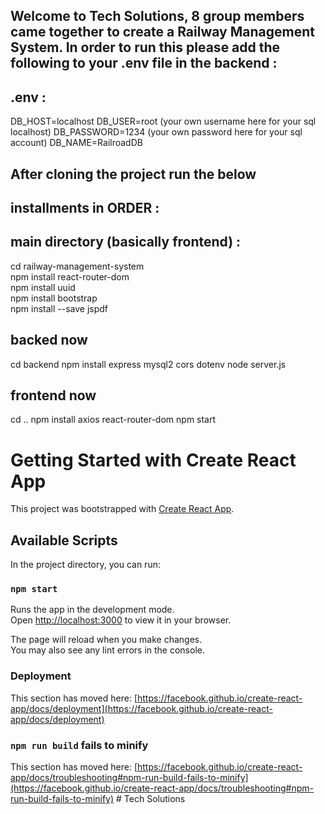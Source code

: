 
## Welcome to Tech Solutions, 8 group members came together to create a Railway Management System. In order to run this please add the following to your .env file in the backend :

## .env :


DB_HOST=localhost
DB_USER=root (your own username here for your sql localhost)
DB_PASSWORD=1234 (your own password here for your sql account)
DB_NAME=RailroadDB



## After cloning the project run the below



## installments in ORDER :


## main directory (basically frontend) :


 cd railway-management-system        
npm install react-router-dom  
 npm install uuid     
 npm install bootstrap        
npm install --save jspdf

## backed now

cd backend 
npm install express mysql2 cors dotenv 
node server.js


## frontend now

cd ..
npm install axios react-router-dom
npm start




# Getting Started with Create React App

This project was bootstrapped with [Create React App](https://github.com/facebook/create-react-app).

## Available Scripts

In the project directory, you can run:

### `npm start`

Runs the app in the development mode.\
Open [http://localhost:3000](http://localhost:3000) to view it in your browser.

The page will reload when you make changes.\
You may also see any lint errors in the console.


### Deployment

This section has moved here: [https://facebook.github.io/create-react-app/docs/deployment](https://facebook.github.io/create-react-app/docs/deployment)

### `npm run build` fails to minify

This section has moved here: [https://facebook.github.io/create-react-app/docs/troubleshooting#npm-run-build-fails-to-minify](https://facebook.github.io/create-react-app/docs/troubleshooting#npm-run-build-fails-to-minify)
#   T e c h   S o l u t i o n s 
 
 
